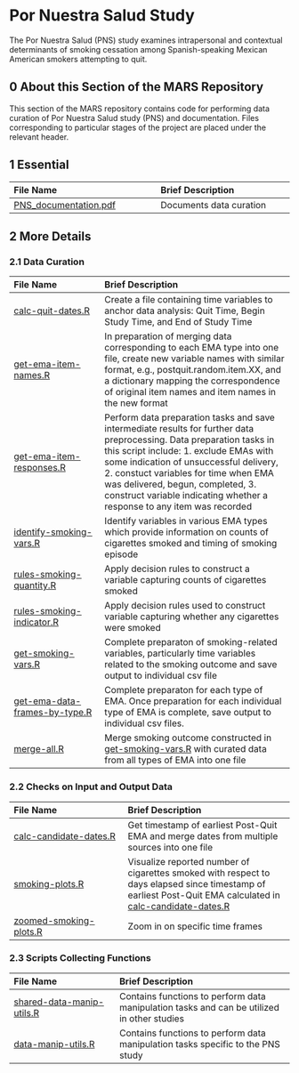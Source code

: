 # Por Nuestra Salud Study

The Por Nuestra Salud (PNS) study examines intrapersonal and contextual determinants of smoking cessation among Spanish-speaking Mexican American smokers attempting to quit.

## 0 About this Section of the MARS Repository

This section of the MARS repository contains code for performing data curation of Por Nuestra Salud study (PNS) and documentation. Files corresponding to particular stages of the project are placed under the relevant header.

## 1 Essential

| <img height=0 width=500> File Name <img height=0 width=500> | <img height=0 width=900> Brief Description <img height=0 width=900> |
|:-----------------------------|:-----------------------------------------------------------|
| [PNS_documentation.pdf](https://github.com/jamieyap/MARS/blob/master/scripts-studies/pns/PNS_documentation.pdf) | Documents data curation |

## 2 More Details

### 2.1 Data Curation

| <img height=0 width=500> File Name <img height=0 width=500> | <img height=0 width=900> Brief Description <img height=0 width=900> |
|:-----------------------------|:-----------------------------------------------------------|
| [calc-quit-dates.R](https://github.com/jamieyap/MARS/blob/master/scripts-studies/pns/calc-quit-dates.R) | Create a file containing time variables to anchor data analysis: Quit Time, Begin Study Time, and End of Study Time |
| [get-ema-item-names.R](https://github.com/jamieyap/MARS/blob/master/scripts-studies/pns/get-ema-item-names.R) | In preparation of merging data corresponding to each EMA type into one file, create new variable names with similar format, e.g., postquit.random.item.XX, and a dictionary mapping the correspondence of original item names and item names in the new format |
| [get-ema-item-responses.R](https://github.com/jamieyap/MARS/blob/master/scripts-studies/pns/get-ema-item-responses.R) | Perform data preparation tasks and save intermediate results for further data preprocessing. Data preparation tasks in this script include: 1. exclude EMAs with some indication of unsuccessful delivery, 2. constuct variables for time when EMA was delivered, begun, completed, 3. construct variable indicating whether a response to any item was recorded |
| [identify-smoking-vars.R](https://github.com/jamieyap/MARS/blob/master/scripts-studies/pns/identify-smoking-vars.R) | Identify variables in various EMA types which provide information on counts of cigarettes smoked and timing of smoking episode |
| [rules-smoking-quantity.R](https://github.com/jamieyap/MARS/blob/master/scripts-studies/pns/rules-smoking-quantity.R) | Apply decision rules to construct a variable capturing counts of cigarettes smoked |
| [rules-smoking-indicator.R](https://github.com/jamieyap/MARS/blob/master/scripts-studies/pns/rules-smoking-indicator.R) | Apply decision rules used to construct variable capturing whether any cigarettes were smoked |
| [get-smoking-vars.R](https://github.com/jamieyap/MARS/blob/master/scripts-studies/pns/get-smoking-vars.R) | Complete preparaton of smoking-related variables, particularly time variables related to the smoking outcome and save output to individual csv file |
| [get-ema-data-frames-by-type.R](https://github.com/jamieyap/MARS/blob/master/scripts-studies/pns/get-ema-data-frames-by-type.R) | Complete preparaton for each type of EMA. Once preparation for each individual type of EMA is complete, save output to individual csv files. |
| [merge-all.R](https://github.com/jamieyap/MARS/blob/master/scripts-studies/pns/merge-all.R) | Merge smoking outcome constructed in [get-smoking-vars.R](https://github.com/jamieyap/MARS/blob/master/scripts-studies/pns/get-smoking-vars.R) with curated data from all types of EMA into one file |


### 2.2 Checks on Input and Output Data

| <img height=0 width=500> File Name <img height=0 width=500> | <img height=0 width=900> Brief Description <img height=0 width=900> |
|:-----------------------------|:-----------------------------------------------------------------------|
| [calc-candidate-dates.R](https://github.com/jamieyap/MARS/blob/master/scripts-studies/pns/calc-candidate-dates.R) | Get timestamp of earliest Post-Quit EMA and merge dates from multiple sources into one file |
| [smoking-plots.R](https://github.com/jamieyap/MARS/blob/master/scripts-studies/pns/smoking-plots.R) | Visualize reported number of cigarettes smoked with respect to days elapsed since timestamp of earliest Post-Quit EMA calculated in [calc-candidate-dates.R](https://github.com/jamieyap/MARS/blob/master/scripts-studies/pns/calc-candidate-dates.R) |
| [zoomed-smoking-plots.R](https://github.com/jamieyap/MARS/blob/master/scripts-studies/pns/zoomed-smoking-plots.R) | Zoom in on specific time frames |

### 2.3 Scripts Collecting Functions

| <img height=0 width=500> File Name <img height=0 width=500> | <img height=0 width=900> Brief Description <img height=0 width=900> |
|:-----------------------------|:-----------------------------------------------------------------------|
| [shared-data-manip-utils.R](https://github.com/jamieyap/MARS/blob/master/scripts-shared/shared-data-manip-utils.R) | Contains functions to perform data manipulation tasks and can be utilized in other studies |
| [data-manip-utils.R](https://github.com/jamieyap/MARS/blob/master/scripts-studies/pns/data-manip-utils.R) | Contains functions to perform data manipulation tasks specific to the PNS study |


